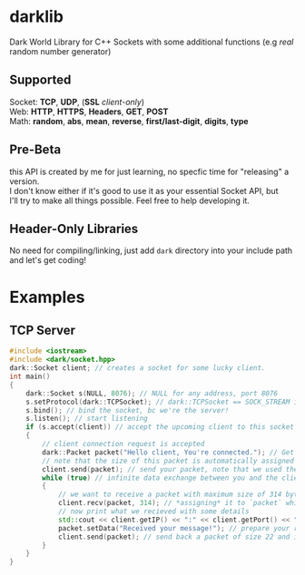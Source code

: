# darklib
Dark World Library for C++ Sockets with some additional functions (e.g *real* random number generator)

Supported
-
Socket: **TCP**, **UDP**, (**SSL** *client-only*)<br>
Web: **HTTP**, **HTTPS**, **Headers**, **GET**, **POST**<br>
Math: **random**, **abs**, **mean**, **reverse**, **first/last-digit**, **digits**, **type**

Pre-Beta
-
this API is created by me for just learning, no specfic time for "releasing" a version.<br>
I don't know either if it's good to use it as your essential Socket API, but<br>
I'll try to make all things possible. Feel free to help developing it.

Header-Only Libraries
-
No need for compiling/linking, just add `dark` directory into your include path and let's get coding!


# Examples

TCP Server
-
```cpp
#include <iostream>
#include <dark/socket.hpp>
dark::Socket client; // creates a socket for some lucky client.
int main()
{
	dark::Socket s(NULL, 8076); // NULL for any address, port 8076
	s.setProtocol(dark::TCPSocket); // dark::TCPSocket == SOCK_STREAM in C
	s.bind(); // bind the socket, bc we're the server!
	s.listen(); // start listening
	if (s.accept(client)) // accept the upcoming client to this socket `client` (like an room number or ID)
	{
		// client connection request is accepted
		dark::Packet packet("Hello client, You're connected."); // Get your packet ready
		// note that the size of this packet is automatically assigned
		client.send(packet); // send your packet, note that we used the `client` socket to send him
		while (true) // infinite data exchange between you and the client
		{
			// we want to receive a packet with maximum size of 314 bytes
			client.recv(packet, 314); // *assigning* it to `packet` which will just overwrite the prevous one
			// now print what we recieved with some details
			std::cout << client.getIP() << ":" << client.getPort() << " | " << packet.getData() << "\n";
			packet.setData("Received your message!"); // prepare your reply on what he sent
			client.send(packet); // send back a packet of size 22 and it is *Received your message!*
		}
	}
}
```

